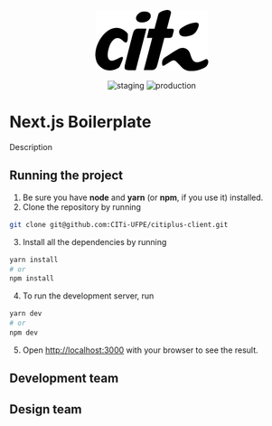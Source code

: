 <p align="center">
  <a href="http://citi.org.br">
    <img src="https://raw.githubusercontent.com/jrmmendes/citi-doc-utils/master/citi_black.png" alt="CITi logo"/>
  </a>
</p>
<p align="center">
  <img src="https://img.shields.io/badge/staging branch-develop-pink" alt="staging">
  <img src="https://img.shields.io/badge/production branch-main-blue" alt="production">
</p>

# Next.js Boilerplate
Description

## Running the project

1. Be sure you have **node** and **yarn** (or **npm**, if you use it) installed.
2. Clone the repository by running
```bash
git clone git@github.com:CITi-UFPE/citiplus-client.git
```
3. Install all the dependencies by running
```bash
yarn install
# or
npm install
```
4. To run the development server, run
```bash
yarn dev
# or
npm dev
```
5. Open [http://localhost:3000](http://localhost:3000) with your browser to see the result.

## Development team

## Design team

